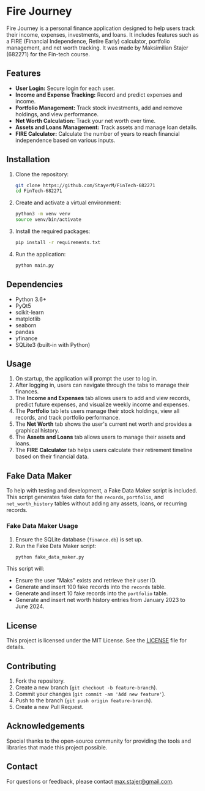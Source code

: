 # Fire Journey

Fire Journey is a personal finance application designed to help users track their income, expenses, investments, and loans. It includes features such as a FIRE (Financial Independence, Retire Early) calculator, portfolio management, and net worth tracking. It was made by Maksimilian Stajer (682271) for the Fin-tech course.

## Features

- **User Login:** Secure login for each user.
- **Income and Expense Tracking:** Record and predict expenses and income.
- **Portfolio Management:** Track stock investments, add and remove holdings, and view performance.
- **Net Worth Calculation:** Track your net worth over time.
- **Assets and Loans Management:** Track assets and manage loan details.
- **FIRE Calculator:** Calculate the number of years to reach financial independence based on various inputs.

## Installation

1. Clone the repository:
    ```sh
    git clone https://github.com/StayerM/FinTech-682271
    cd FinTech-682271
    ```

2. Create and activate a virtual environment:
    ```sh
    python3 -m venv venv
    source venv/bin/activate
    ```

3. Install the required packages:
    ```sh
    pip install -r requirements.txt
    ```

4. Run the application:
    ```sh
    python main.py
    ```

## Dependencies

- Python 3.6+
- PyQt5
- scikit-learn
- matplotlib
- seaborn
- pandas
- yfinance
- SQLite3 (built-in with Python)

## Usage

1. On startup, the application will prompt the user to log in.
2. After logging in, users can navigate through the tabs to manage their finances.
3. The **Income and Expenses** tab allows users to add and view records, predict future expenses, and visualize weekly income and expenses.
4. The **Portfolio** tab lets users manage their stock holdings, view all records, and track portfolio performance.
5. The **Net Worth** tab shows the user's current net worth and provides a graphical history.
6. The **Assets and Loans** tab allows users to manage their assets and loans.
7. The **FIRE Calculator** tab helps users calculate their retirement timeline based on their financial data.

## Fake Data Maker

To help with testing and development, a Fake Data Maker script is included. This script generates fake data for the `records`, `portfolio`, and `net_worth_history` tables without adding any assets, loans, or recurring records. 

### Fake Data Maker Usage

1. Ensure the SQLite database (`finance.db`) is set up.
2. Run the Fake Data Maker script:
    ```sh
    python fake_data_maker.py
    ```

This script will:
- Ensure the user "Maks" exists and retrieve their user ID.
- Generate and insert 100 fake records into the `records` table.
- Generate and insert 10 fake records into the `portfolio` table.
- Generate and insert net worth history entries from January 2023 to June 2024.


## License

This project is licensed under the MIT License. See the [LICENSE](LICENSE) file for details.

## Contributing

1. Fork the repository.
2. Create a new branch (`git checkout -b feature-branch`).
3. Commit your changes (`git commit -am 'Add new feature'`).
4. Push to the branch (`git push origin feature-branch`).
5. Create a new Pull Request.

## Acknowledgements

Special thanks to the open-source community for providing the tools and libraries that made this project possible.

## Contact

For questions or feedback, please contact [max.stajer@gmail.com](mailto:max.stajer@gmail.com).

